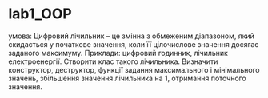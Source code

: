 # lab1_OOP
умова: Цифровий лічильник – це змінна з обмеженим діапазоном, який скидається у початкове значення, коли її цілочислове значення досягає заданого максимуму. Приклади: цифровий годинник, лічильник електроенергії. Створити клас такого лічильника. Визначити конструктор, деструктор, функції задання максимального і мінімального значень, збільшення значення лічильника на 1, отримання поточного значення.
